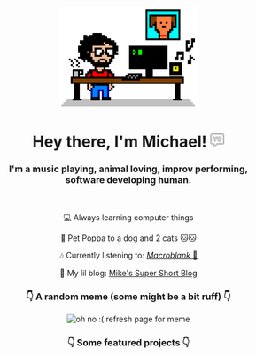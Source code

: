 <!-- Header -->
<div id='header' align='center'>
    <a href="https://michaelraymond.dev/" target="_blank"><img src="assets/8bit-desk.png" alt="Actual photo of me coding." title="Link to my site" width="250"/></a>
    <h1>
      Hey there, I'm Michael! 
      <a href="https://michaelraymond.dev/" target="_blank"><img src="assets/yo.png" width="25px"/></a>
    </h1>
    <h3>
      I'm a music playing, animal loving, improv performing, software developing human.
    </h3>
</div>

<br/>
<!-- About -->
<div align='center'>
  <p>💻 Always learning computer things</p>
  <p>🐶 Pet Poppa to a dog and 2 cats 🐱🐱</p>
  <p>🎶 Currently listening to: <a href="https://www.youtube.com/@Macroblank" target="_blank"><i>Macroblank</i> 🌊 </p></a>
  <p>📝 My lil blog: <a href="https://michaelraymond.dev/" target="_blank">Mike's Super Short Blog</a></p>
</div>

<div align='center'>
  <h3>👇 A random meme (some might be a bit ruff) 👇</h3>
  <img src='https://rando-memes.vercel.app/' title="Meme" alt="oh no :( refresh page for meme" width="350" />
  <p></p>
  <h3>👇 Some featured projects 👇</h3>
</div>
